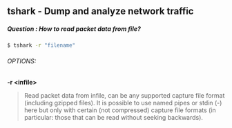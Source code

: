 ## tshark - Dump and analyze network traffic
##### Question : How to read packet data from file?
```bash
$ tshark -r "filename" 
```

###### OPTIONS:


__-r \<infile>__

>Read packet data from infile, can be any supported capture file format (including gzipped files). It is possible to use named pipes or stdin (-) here but only with certain (not compressed) capture file formats (in particular: those that can be read without seeking backwards).
